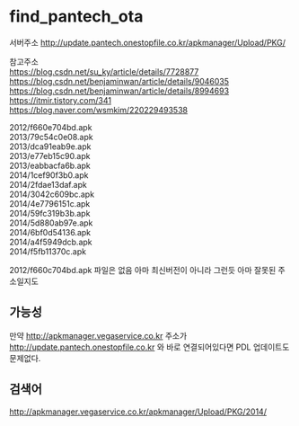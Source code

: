 # find_pantech_ota

서버주소
http://update.pantech.onestopfile.co.kr/apkmanager/Upload/PKG/  


참고주소  
https://blog.csdn.net/su_ky/article/details/7728877  
https://blog.csdn.net/benjaminwan/article/details/9046035  
https://blog.csdn.net/benjaminwan/article/details/8994693  
https://itmir.tistory.com/341  
https://blog.naver.com/wsmkim/220229493538  

2012/f660e704bd.apk  
2013/79c54c0e08.apk  
2013/dca91eab9e.apk  
2013/e77eb15c90.apk  
2013/eabbacfa6b.apk  
2014/1cef90f3b0.apk  
2014/2fdae13daf.apk  
2014/3042c609bc.apk  
2014/4e7796151c.apk  
2014/59fc319b3b.apk  
2014/5d880ab97e.apk  
2014/6bf0d54136.apk  
2014/a4f5949dcb.apk  
2014/f5fb11370c.apk  


2012/f660c704bd.apk 파일은 없음 아마 최신버전이 아니라 그런듯 아마 잘못된 주소일지도  
## 가능성
만약 http://apkmanager.vegaservice.co.kr 주소가 http://update.pantech.onestopfile.co.kr 와 바로 연결되어있다면 PDL 업데이트도 문제없다.  


## 검색어
http://apkmanager.vegaservice.co.kr/apkmanager/Upload/PKG/2014/

